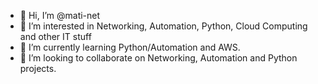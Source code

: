 - 👋 Hi, I’m @mati-net
- 👀 I’m interested in Networking, Automation, Python, Cloud Computing and other IT stuff
- 🌱 I’m currently learning Python/Automation and AWS.
- 💞️ I’m looking to collaborate on Networking, Automation and Python projects.
